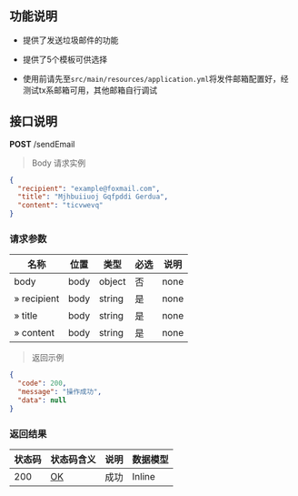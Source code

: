 ## 功能说明

- 提供了发送垃圾邮件的功能

- 提供了5个模板可供选择

- 使用前请先至`src/main/resources/application.yml`将发件邮箱配置好，经测试tx系邮箱可用，其他邮箱自行调试

## 接口说明

**POST**   /sendEmail

> Body 请求实例

```json
{
  "recipient": "example@foxmail.com",
  "title": "Mjhbuiiuoj Gqfpddi Gerdua",
  "content": "ticvwevq"
}
```

### 请求参数

| 名称        | 位置 | 类型   | 必选 | 说明 |
| ----------- | ---- | ------ | ---- | ---- |
| body        | body | object | 否   | none |
| » recipient | body | string | 是   | none |
| » title     | body | string | 是   | none |
| » content   | body | string | 是   | none |

> 返回示例

```json
{
  "code": 200,
  "message": "操作成功",
  "data": null
}
```

### 返回结果

| 状态码 | 状态码含义                                              | 说明 | 数据模型 |
| ------ | ------------------------------------------------------- | ---- | -------- |
| 200    | [OK](https://tools.ietf.org/html/rfc7231#section-6.3.1) | 成功 | Inline   |
